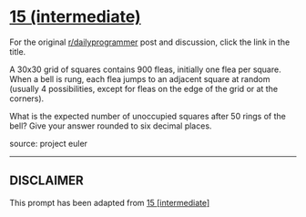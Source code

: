 # [15 (intermediate)](https://www.reddit.com/r/dailyprogrammer/comments/q4bk1/2242012_challenge_15_intermediate/)

For the original [r/dailyprogrammer](https://www.reddit.com/r/dailyprogrammer/) post and discussion, click the link in the title.

A 30x30 grid of squares contains 900 fleas, initially one flea per square.
When a bell is rung, each flea jumps to an adjacent square at random (usually 4 possibilities, except for fleas on the edge of the grid or at the corners).

What is the expected number of unoccupied squares after 50 rings of the bell? Give your answer rounded to six decimal places.

source: project euler


----
## **DISCLAIMER**
This prompt has been adapted from [15 [intermediate]](https://www.reddit.com/r/dailyprogrammer/comments/q4bk1/2242012_challenge_15_intermediate/
)
